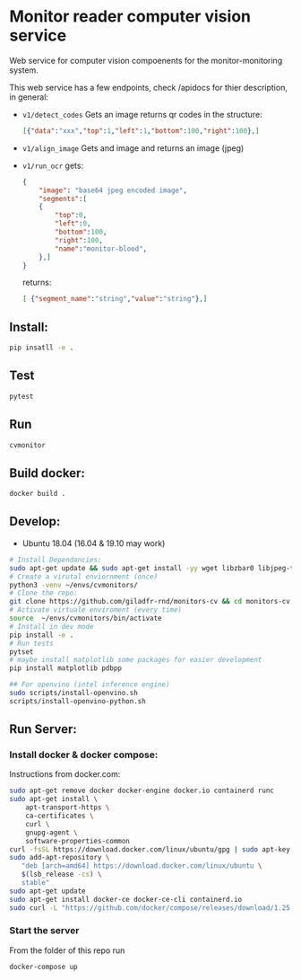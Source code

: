 # Monitor reader computer vision service 

Web service for computer vision compoenents for the monitor-monitoring system.

This web service has a few endpoints, check /apidocs for thier description, in general:

- `v1/detect_codes`
    Gets an image returns qr codes in the structure:
    ```json
    [{"data":"xxx","top":1,"left":1,"bottom":100,"right":100},]
    ```
- `v1/align_image`
    Gets and image and returns an image (jpeg)

- `v1/run_ocr`
    gets:
    ```json
    {
        "image": "base64 jpeg encoded image",
        "segments":[
        {
            "top":0,
            "left":0,
            "bottom":100,
            "right":100,
            "name":"monitor-blood",
        },]
    }
    ```
    returns:
    ```json
    [ {"segment_name":"string","value":"string"},]
    ```


## Install:

```bash
pip insatll -e .
```

## Test

```bash
pytest
```

## Run

```bash
cvmonitor
```

## Build docker:

```bash
docker build .
```

## Develop:

- Ubuntu 18.04 (16.04 & 19.10 may work)



```bash
# Install Dependancies:
sudo apt-get update && sudo apt-get install -yy wget libzbar0 libjpeg-turbo8-dev libz-dev python3-pip python3-venv git-lfs
# Create a virutal enviornment (once)
python3 -venv ~/envs/cvmonitors/
# Clone the repo:
git clone https://github.com/giladfr-rnd/monitors-cv && cd monitors-cv && git lfs pull
# Activate virtuale enviroment (every time)
source  ~/envs/cvmonitors/bin/activate
# Install in dev mode
pip install -e .
# Run tests
pytset
# maybe install matplotlib some packages for easier development
pip install matplotlib pdbpp 

## For openvino (intel inference engine)
sudo scripts/install-openvino.sh
scripts/install-openvino-python.sh
```


## Run Server:


### Install docker & docker compose:

Instructions from  docker.com:
```bash
sudo apt-get remove docker docker-engine docker.io containerd runc
sudo apt-get install \
    apt-transport-https \
    ca-certificates \
    curl \
    gnupg-agent \
    software-properties-common
curl -fsSL https://download.docker.com/linux/ubuntu/gpg | sudo apt-key add -
sudo add-apt-repository \
   "deb [arch=amd64] https://download.docker.com/linux/ubuntu \
   $(lsb_release -cs) \
   stable"
sudo apt-get update
sudo apt-get install docker-ce docker-ce-cli containerd.io
sudo curl -L "https://github.com/docker/compose/releases/download/1.25.4/docker-compose-$(uname -s)-$(uname -m)" -o /usr/local/bin/docker-compose
```

### Start the server

From the folder of this repo run

```bash
docker-compose up
```


